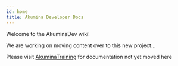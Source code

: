 ```yaml
---
id: home
title: Akumina Developer Docs
---
```


Welcome to the AkuminaDev wiki!  

We are working on moving content over to this new project...

Please visit [AkuminaTraining](https://github.com/akumina/AkuminaTraining/wiki) for documentation not yet moved here